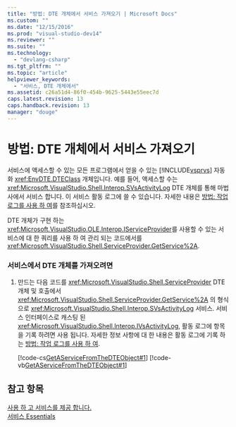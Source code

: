 ```yaml
---
title: "방법: DTE 개체에서 서비스 가져오기 | Microsoft Docs"
ms.custom: ""
ms.date: "12/15/2016"
ms.prod: "visual-studio-dev14"
ms.reviewer: ""
ms.suite: ""
ms.technology: 
  - "devlang-csharp"
ms.tgt_pltfrm: ""
ms.topic: "article"
helpviewer_keywords: 
  - "서비스, DTE 개체에서"
ms.assetid: c26a51d4-86f0-454b-9625-5443e55eec7d
caps.latest.revision: 13
caps.handback.revision: 13
manager: "douge"
---
```

# 방법: DTE 개체에서 서비스 가져오기
서비스에 액세스할 수 있는 모든 프로그램에서 얻을 수 있는 [!INCLUDE[vsprvs](../assembler/masm/includes/vsprvs_md.md)] 자동화 <xref:EnvDTE.DTEClass> 개체입니다.  예를 들어, 액세스할 수는 <xref:Microsoft.VisualStudio.Shell.Interop.SVsActivityLog> DTE 개체를 통해 마법사에서 서비스 합니다.  이 서비스 활동 로그에 쓸 수 있습니다.  자세한 내용은 [방법: 작업 로그를 사용 하 여](../Topic/How%20to:%20Use%20the%20Activity%20Log.md)를 참조하십시오.  
  
 DTE 개체가 구현 하는 <xref:Microsoft.VisualStudio.OLE.Interop.IServiceProvider>를 사용할 수 있는 서비스에 대 한 쿼리를 사용 하 여 관리 되는 코드에서를 <xref:Microsoft.VisualStudio.Shell.ServiceProvider.GetService%2A>.  
  
### 서비스에서 DTE 개체를 가져오려면  
  
1.  만드는 다음 코드를 <xref:Microsoft.VisualStudio.Shell.ServiceProvider> DTE 개체 및 호출에서 <xref:Microsoft.VisualStudio.Shell.ServiceProvider.GetService%2A> 의 형식으로 <xref:Microsoft.VisualStudio.Shell.Interop.SVsActivityLog> 서비스.  서비스 인터페이스로 캐스팅 된 <xref:Microsoft.VisualStudio.Shell.Interop.IVsActivityLog>, 활동 로그에 항목을 기록 하려면 사용 됩니다.  자세한 정보 사항에 대 한 내용은 활동 로그에 기록 하는 [방법: 작업 로그를 사용 하 여](../Topic/How%20to:%20Use%20the%20Activity%20Log.md).  
  
     [!code-cs[GetAServiceFromTheDTEObject#1](../misc/codesnippet/CSharp/how-to-get-a-service-from-the-dte-object_1.cs)]
     [!code-vb[GetAServiceFromTheDTEObject#1](../misc/codesnippet/VisualBasic/how-to-get-a-service-from-the-dte-object_1.vb)]  
  
## 참고 항목  
 [사용 하 고 서비스를 제공 합니다.](../Topic/Using%20and%20Providing%20Services.md)   
 [서비스 Essentials](../Topic/Service%20Essentials.md)